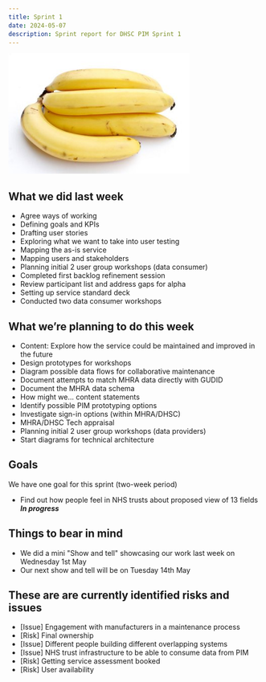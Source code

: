 ```yaml
---
title: Sprint 1
date: 2024-05-07
description: Sprint report for DHSC PIM Sprint 1
---
```


![Banana](banana.jpg)

## What we did last week
* Agree ways of working
* Defining goals and KPIs
* Drafting user stories
* Exploring what we want to take into user testing
* Mapping the as-is service
* Mapping users and stakeholders
* Planning initial 2 user group workshops (data consumer)
* Completed first backlog refinement session
* Review participant list and address gaps for alpha
* Setting up service standard deck
* Conducted two data consumer workshops


## What we’re planning to do this week
* Content: Explore how the service could be maintained and improved in the future
* Design prototypes for workshops
* Diagram possible data flows for collaborative maintenance
* Document attempts to match MHRA data directly with GUDID
* Document the MHRA data schema
* How might we... content statements
* Identify possible PIM prototyping options
* Investigate sign-in options (within MHRA/DHSC)
* MHRA/DHSC Tech appraisal
* Planning initial 2 user group workshops (data providers)
* Start diagrams for technical architecture

## Goals
We have one goal for this sprint (two-week period)
* Find out how people feel in NHS trusts about proposed view of 13 fields <span class="badge bg-info">_**In progress**_</span>

## Things to bear in mind
* We did a mini "Show and tell" showcasing our work last week on Wednesday 1st May
* Our next show and tell will be on Tuesday 14th May

## These are are currently identified risks and issues
* \[Issue\] Engagement with manufacturers in a maintenance process
* \[Risk\] Final ownership
* \[Issue\] Different people building different overlapping systems
* \[Issue\] NHS trust infrastructure to be able to consume data from PIM
* \[Risk\] Getting service assessment booked
* \[Risk\] User availability

